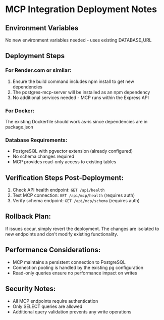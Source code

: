 # MCP Integration Deployment Notes

## Environment Variables
No new environment variables needed - uses existing DATABASE_URL

## Deployment Steps

### For Render.com or similar:
1. Ensure the build command includes npm install to get new dependencies
2. The postgres-mcp-server will be installed as an npm dependency
3. No additional services needed - MCP runs within the Express API

### For Docker:
The existing Dockerfile should work as-is since dependencies are in package.json

### Database Requirements:
- PostgreSQL with pgvector extension (already configured)
- No schema changes required
- MCP provides read-only access to existing tables

## Verification Steps Post-Deployment:

1. Check API health endpoint: `GET /api/health`
2. Test MCP connection: `GET /api/mcp/health` (requires auth)
3. Verify schema endpoint: `GET /api/mcp/schema` (requires auth)

## Rollback Plan:
If issues occur, simply revert the deployment. The changes are isolated to new endpoints and don't modify existing functionality.

## Performance Considerations:
- MCP maintains a persistent connection to PostgreSQL
- Connection pooling is handled by the existing pg configuration
- Read-only queries ensure no performance impact on writes

## Security Notes:
- All MCP endpoints require authentication
- Only SELECT queries are allowed
- Additional query validation prevents any write operations